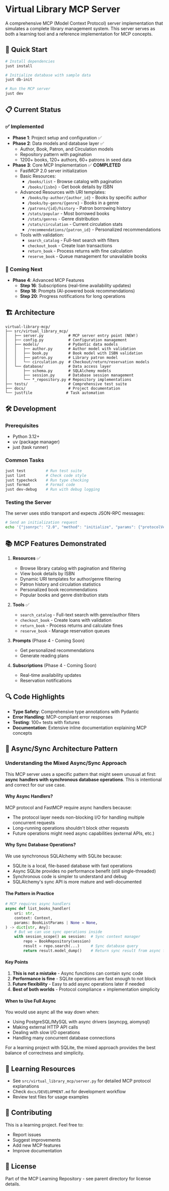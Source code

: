 # Virtual Library MCP Server

A comprehensive MCP (Model Context Protocol) server implementation that simulates a complete library management system. This server serves as both a learning tool and a reference implementation for MCP concepts.

## 🚀 Quick Start

```bash
# Install dependencies
just install

# Initialize database with sample data
just db-init

# Run the MCP server
just dev
```

## 📋 Current Status

### ✅ Implemented

- **Phase 1**: Project setup and configuration ✅
- **Phase 2**: Data models and database layer ✅
  - Author, Book, Patron, and Circulation models
  - Repository pattern with pagination
  - 1200+ books, 120+ authors, 60+ patrons in seed data
- **Phase 3**: Core MCP Implementation ✅ **COMPLETED**
  - FastMCP 2.0 server initialization
  - Basic Resources:
    - `/books/list` - Browse catalog with pagination
    - `/books/{isbn}` - Get book details by ISBN
  - Advanced Resources with URI templates:
    - `/books/by-author/{author_id}` - Books by specific author
    - `/books/by-genre/{genre}` - Books in a genre
    - `/patrons/{id}/history` - Patron borrowing history
    - `/stats/popular` - Most borrowed books
    - `/stats/genres` - Genre distribution
    - `/stats/circulation` - Current circulation stats
    - `/recommendations/{patron_id}` - Personalized recommendations
  - Tools with validation:
    - `search_catalog` - Full-text search with filters
    - `checkout_book` - Create loan transactions
    - `return_book` - Process returns with fine calculation
    - `reserve_book` - Queue management for unavailable books

### 🚧 Coming Next

- **Phase 4**: Advanced MCP Features
  - **Step 16**: Subscriptions (real-time availability updates)
  - **Step 18**: Prompts (AI-powered book recommendations)
  - **Step 20**: Progress notifications for long operations

## 🏗️ Architecture

```text
virtual-library-mcp/
├── src/virtual_library_mcp/
│   ├── server.py           # MCP server entry point (NEW!)
│   ├── config.py           # Configuration management
│   ├── models/             # Pydantic data models
│   │   ├── author.py       # Author model with validation
│   │   ├── book.py         # Book model with ISBN validation
│   │   ├── patron.py       # Library patron model
│   │   └── circulation.py  # Checkout/return/reservation models
│   └── database/           # Data access layer
│       ├── schema.py       # SQLAlchemy models
│       ├── session.py      # Database session management
│       └── *_repository.py # Repository implementations
├── tests/                  # Comprehensive test suite
├── docs/                   # Project documentation
└── justfile               # Task automation
```

## 🛠️ Development

### Prerequisites

- Python 3.12+
- uv (package manager)
- just (task runner)

### Common Tasks

```bash
just test         # Run test suite
just lint         # Check code style
just typecheck    # Run type checking
just format       # Format code
just dev-debug    # Run with debug logging
```

### Testing the Server

The server uses stdio transport and expects JSON-RPC messages:

```bash
# Send an initialization request
echo '{"jsonrpc": "2.0", "method": "initialize", "params": {"protocolVersion": "1.0"}, "id": 1}' | just dev
```

## 📚 MCP Features Demonstrated

1. **Resources** ✅
   - Browse library catalog with pagination and filtering
   - View book details by ISBN  
   - Dynamic URI templates for author/genre filtering
   - Patron history and circulation statistics
   - Personalized book recommendations
   - Popular books and genre distribution stats

2. **Tools** ✅
   - `search_catalog` - Full-text search with genre/author filters
   - `checkout_book` - Create loans with validation
   - `return_book` - Process returns and calculate fines
   - `reserve_book` - Manage reservation queues

3. **Prompts** (Phase 4 - Coming Soon)
   - Get personalized recommendations
   - Generate reading plans

4. **Subscriptions** (Phase 4 - Coming Soon)
   - Real-time availability updates
   - Reservation notifications

## 🔍 Code Highlights

- **Type Safety**: Comprehensive type annotations with Pydantic
- **Error Handling**: MCP-compliant error responses
- **Testing**: 100+ tests with fixtures
- **Documentation**: Extensive inline documentation explaining MCP concepts

## 🔄 Async/Sync Architecture Pattern

### Understanding the Mixed Async/Sync Approach

This MCP server uses a specific pattern that might seem unusual at first: **async handlers with synchronous database operations**. This is intentional and correct for our use case.

#### Why Async Handlers?

MCP protocol and FastMCP require async handlers because:
- The protocol layer needs non-blocking I/O for handling multiple concurrent requests
- Long-running operations shouldn't block other requests
- Future operations might need async capabilities (external APIs, etc.)

#### Why Sync Database Operations?

We use synchronous SQLAlchemy with SQLite because:
- SQLite is a local, file-based database with fast operations
- Async SQLite provides no performance benefit (still single-threaded)
- Synchronous code is simpler to understand and debug
- SQLAlchemy's sync API is more mature and well-documented

#### The Pattern in Practice

```python
# MCP requires async handlers
async def list_books_handler(
    uri: str,
    context: Context,
    params: BookListParams | None = None,
) -> dict[str, Any]:
    # But we can use sync operations inside
    with session_scope() as session:  # Sync context manager
        repo = BookRepository(session)
        result = repo.search(...)     # Sync database query
        return result.model_dump()    # Return sync result from async function
```

#### Key Points

1. **This is not a mistake** - Async functions can contain sync code
2. **Performance is fine** - SQLite operations are fast enough to not block
3. **Future flexibility** - Easy to add async operations later if needed
4. **Best of both worlds** - Protocol compliance + implementation simplicity

#### When to Use Full Async

You would use async all the way down when:
- Using PostgreSQL/MySQL with async drivers (asyncpg, aiomysql)
- Making external HTTP API calls
- Dealing with slow I/O operations
- Handling many concurrent database connections

For a learning project with SQLite, the mixed approach provides the best balance of correctness and simplicity.

## 📖 Learning Resources

- See `src/virtual_library_mcp/server.py` for detailed MCP protocol explanations
- Check `docs/DEVELOPMENT.md` for development workflow
- Review test files for usage examples

## 🤝 Contributing

This is a learning project. Feel free to:

- Report issues
- Suggest improvements
- Add new MCP features
- Improve documentation

## 📄 License

Part of the MCP Learning Repository - see parent directory for license details.
